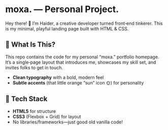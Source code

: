 # moxa. — Personal Project.

Hey there! 👋 I’m Haider, a creative developer turned front‑end tinkerer. This is my minimal, playful landing page built with HTML & CSS.




## 🎯 What Is This?

This repo contains the code for my personal “moxa.” portfolio homepage. It’s a single‑page layout that introduces me, showcases my skill set, and invites folks to get in touch.

- **Clean typography** with a bold, modern feel  
- **Subtle accents** (that little orange “sun” icon 🌞) for personality    



## 🔨 Tech Stack

- **HTML5** for structure  
- **CSS3** (Flexbox + Grid) for layout  
- No libraries/frameworks—just good old vanilla code!





